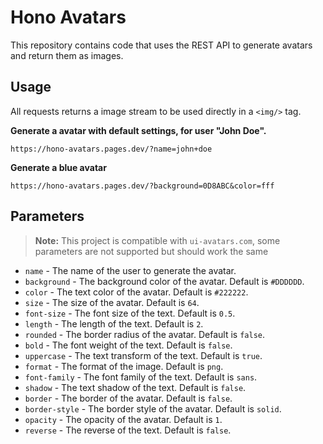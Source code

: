 # Hono Avatars

This repository contains code that uses the REST API to generate avatars and return them as images.

## Usage

All requests returns a image stream to be used directly in a `<img/>` tag.

**Generate a avatar with default settings, for user "John Doe".**

```
https://hono-avatars.pages.dev/?name=john+doe
```

**Generate a blue avatar**

```
https://hono-avatars.pages.dev/?background=0D8ABC&color=fff
```

## Parameters

> **Note:** This project is compatible with `ui-avatars.com`, some parameters are not supported but should work the same

- `name` - The name of the user to generate the avatar.
- `background` - The background color of the avatar. Default is `#DDDDDD`.
- `color` - The text color of the avatar. Default is `#222222`.
- `size` - The size of the avatar. Default is `64`.
- `font-size` - The font size of the text. Default is `0.5`.
- `length` - The length of the text. Default is `2`.
- `rounded` - The border radius of the avatar. Default is `false`.
- `bold` - The font weight of the text. Default is `false`.
- `uppercase` - The text transform of the text. Default is `true`.
- `format` - The format of the image. Default is `png`.
- `font-family` - The font family of the text. Default is `sans`.
- `shadow` - The text shadow of the text. Default is `false`.
- `border` - The border of the avatar. Default is `false`.
- `border-style` - The border style of the avatar. Default is `solid`.
- `opacity` - The opacity of the avatar. Default is `1`.
- `reverse` - The reverse of the text. Default is `false`.
